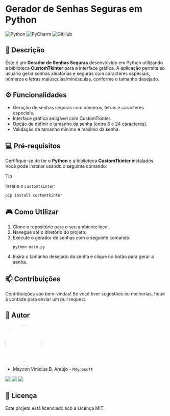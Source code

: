 # Gerador de Senhas Seguras em Python

![Python](https://img.shields.io/badge/python-3670A0?style=for-the-badge&logo=python&logoColor=ffffff)
![PyCharm](https://img.shields.io/badge/pycharm-143?style=for-the-badge&logo=pycharm&logoColor=black&color=black&labelColor=green)
![GitHub](https://img.shields.io/badge/GitHub-100000?style=for-the-badge&logo=github&logoColor=white)

## 📕 Descrição

Este é um **Gerador de Senhas Seguras** desenvolvido em Python utilizando a biblioteca **CustomTkinter** para a interface gráfica. A aplicação permite ao usuário gerar senhas aleatórias e seguras com caracteres especiais, números e letras maiúsculas/minúsculas, conforme o tamanho desejado.

## ⚙️ Funcionalidades

- Geração de senhas seguras com números, letras e caracteres especiais.
- Interface gráfica amigável com CustomTkinter.
- Opção de definir o tamanho da senha (entre 8 e 24 caracteres).
- Validação de tamanho mínimo e máximo da senha.

## 💻 Pré-requisitos

Certifique-se de ter o **Python** e a biblioteca **CustomTkinter** instalados. Você pode instalar usando o seguinte comando:
> [!TIP]
> Instale o ``customtkinter``:
> ~~~
> pip install customtkinter
> ~~~

## 🎮 Como Utilizar

1. Clone o repositório para o seu ambiente local.
2. Navegue até o diretório do projeto.
3. Execute o gerador de senhas com o seguinte comando:
   ~~~
   python main.py
   ~~~
4. Insira o tamanho desejado da senha e clique no botão para gerar a senha.

## 📫 Contribuições

Contribuições são bem-vindas! Se você tiver sugestões ou melhorias, fique à vontade para enviar um pull request.

## 🤝 Autor

<img loading="lazy" src="https://avatars.githubusercontent.com/u/62727540?v=4" width=115 style="border-radius: 50%;">

- Maycon Vinicius B. Araújo - ``M4ycosoft``

<a href="https://www.linkedin.com/in/mayconaraujo-tech/" target="_blank"><img src="https://img.shields.io/badge/-LinkedIn-%230077B5?style=for-the-badge&logo=linkedin&logoColor=white" target="_blank"></a>
<a href="https://instagram.com/mayconaraujo.tech" target="_blank"><img src="https://img.shields.io/badge/-Instagram-%23E4405F?style=for-the-badge&logo=instagram&logoColor=white" target="_blank"></a>
<a href = "mailto:mayconvbatista84@gmail.com"><img src="https://img.shields.io/badge/Gmail-D14836?style=for-the-badge&logo=gmail&logoColor=white"></a>

## 🧾 Licença

Este projeto está licenciado sob a Licença MIT.